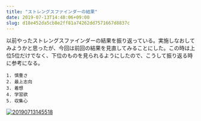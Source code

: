 ```yaml
---
title: "ストレングスファインダーの結果"
date: 2019-07-13T14:48:06+09:00
slug: d18e452da5cb8e2ff81a74262dd7571667d8837c
---
```


以前やったストレングスファインダーの結果を振り返っている。実施しなおしてみようかと思ったが、今回は前回の結果を見直してみることにした。この時は上位5位だけでなく、下位のものを見られるようにしたので、こうして振り返る時に参考になる。

```
1. 慎重さ
2. 最上志向
3. 着想
4. 学習欲
5. 収集心
```

<a href="http://f.hatena.ne.jp/qtakamitsu/20190713145518"><img src="https://cdn-ak.f.st-hatena.com/images/fotolife/q/qtakamitsu/20190713/20190713145518.png" alt="20190713145518"></a>

